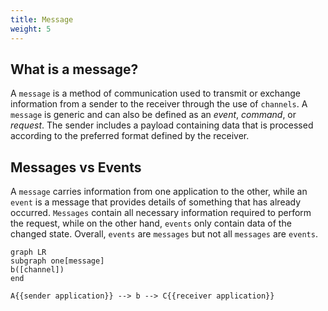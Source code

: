 ```yaml
---
title: Message
weight: 5
---
```


## What is a message?
A `message` is a method of communication used to transmit or exchange information from a sender to the receiver through the use of `channels`. A `message` is generic and can also be defined as an _event_, _command_, or _request_. The sender includes a payload containing data that is processed according to the preferred format defined by the receiver.

## Messages vs Events
A `message` carries information from one application to the other, while an `event` is a message that provides details of something that has already occurred. `Messages` contain all necessary information required to perform the request, while on the other hand, `events` only contain data of the changed state.
Overall, `events` are `messages` but not all `messages` are `events`.




``` mermaid
graph LR
subgraph one[message]
b([channel])
end

A{{sender application}} --> b --> C{{receiver application}}
  
```

